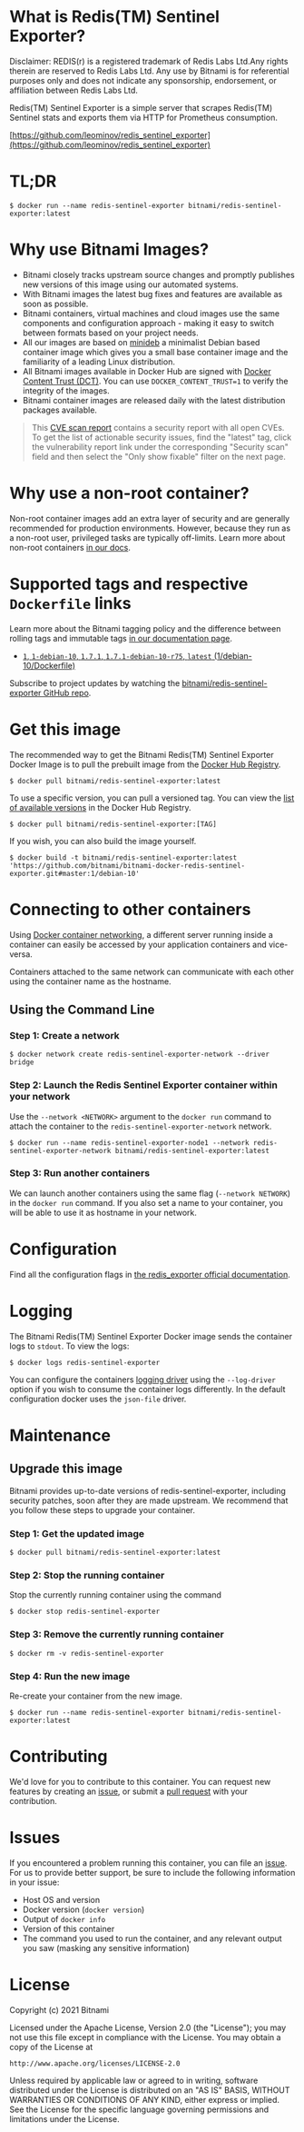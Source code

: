 # What is Redis(TM) Sentinel Exporter?

Disclaimer: REDIS(r) is a registered trademark of Redis Labs Ltd.Any rights therein are reserved to Redis Labs Ltd. Any use by Bitnami is for referential purposes only and does not indicate any sponsorship, endorsement, or affiliation between Redis Labs Ltd.

Redis(TM) Sentinel Exporter is a simple server that scrapes Redis(TM) Sentinel stats and exports them via HTTP for Prometheus consumption.

[https://github.com/leominov/redis_sentinel_exporter](https://github.com/leominov/redis_sentinel_exporter)

# TL;DR

```console
$ docker run --name redis-sentinel-exporter bitnami/redis-sentinel-exporter:latest
```

# Why use Bitnami Images?

* Bitnami closely tracks upstream source changes and promptly publishes new versions of this image using our automated systems.
* With Bitnami images the latest bug fixes and features are available as soon as possible.
* Bitnami containers, virtual machines and cloud images use the same components and configuration approach - making it easy to switch between formats based on your project needs.
* All our images are based on [minideb](https://github.com/bitnami/minideb) a minimalist Debian based container image which gives you a small base container image and the familiarity of a leading Linux distribution.
* All Bitnami images available in Docker Hub are signed with [Docker Content Trust (DCT)](https://docs.docker.com/engine/security/trust/content_trust/). You can use `DOCKER_CONTENT_TRUST=1` to verify the integrity of the images.
* Bitnami container images are released daily with the latest distribution packages available.


> This [CVE scan report](https://quay.io/repository/bitnami/redis-sentinel-exporter?tab=tags) contains a security report with all open CVEs. To get the list of actionable security issues, find the "latest" tag, click the vulnerability report link under the corresponding "Security scan" field and then select the "Only show fixable" filter on the next page.

# Why use a non-root container?

Non-root container images add an extra layer of security and are generally recommended for production environments. However, because they run as a non-root user, privileged tasks are typically off-limits. Learn more about non-root containers [in our docs](https://docs.bitnami.com/tutorials/work-with-non-root-containers/).

# Supported tags and respective `Dockerfile` links

Learn more about the Bitnami tagging policy and the difference between rolling tags and immutable tags [in our documentation page](https://docs.bitnami.com/tutorials/understand-rolling-tags-containers/).


* [`1`, `1-debian-10`, `1.7.1`, `1.7.1-debian-10-r75`, `latest` (1/debian-10/Dockerfile)](https://github.com/bitnami/bitnami-docker-redis-sentinel-exporter/blob/1.7.1-debian-10-r75/1/debian-10/Dockerfile)

Subscribe to project updates by watching the [bitnami/redis-sentinel-exporter GitHub repo](https://github.com/bitnami/bitnami-docker-redis-sentinel-exporter).

# Get this image

The recommended way to get the Bitnami Redis(TM) Sentinel Exporter Docker Image is to pull the prebuilt image from the [Docker Hub Registry](https://hub.docker.com/r/bitnami/redis-sentinel-exporter).

```console
$ docker pull bitnami/redis-sentinel-exporter:latest
```

To use a specific version, you can pull a versioned tag. You can view the [list of available versions](https://hub.docker.com/r/bitnami/redis-sentinel-exporter/tags/) in the Docker Hub Registry.

```console
$ docker pull bitnami/redis-sentinel-exporter:[TAG]
```

If you wish, you can also build the image yourself.

```console
$ docker build -t bitnami/redis-sentinel-exporter:latest 'https://github.com/bitnami/bitnami-docker-redis-sentinel-exporter.git#master:1/debian-10'
```

# Connecting to other containers

Using [Docker container networking](https://docs.docker.com/engine/userguide/networking/), a different server running inside a container can easily be accessed by your application containers and vice-versa.

Containers attached to the same network can communicate with each other using the container name as the hostname.

## Using the Command Line

### Step 1: Create a network

```console
$ docker network create redis-sentinel-exporter-network --driver bridge
```

### Step 2: Launch the Redis Sentinel Exporter container within your network

Use the `--network <NETWORK>` argument to the `docker run` command to attach the container to the `redis-sentinel-exporter-network` network.

```console
$ docker run --name redis-sentinel-exporter-node1 --network redis-sentinel-exporter-network bitnami/redis-sentinel-exporter:latest
```

### Step 3: Run another containers

We can launch another containers using the same flag (`--network NETWORK`) in the `docker run` command. If you also set a name to your container, you will be able to use it as hostname in your network.


# Configuration

Find all the configuration flags in [the redis_exporter official documentation](https://github.com/oliver006/redis_exporter#flags).

# Logging

The Bitnami Redis(TM) Sentinel Exporter Docker image sends the container logs to `stdout`. To view the logs:

```console
$ docker logs redis-sentinel-exporter
```

You can configure the containers [logging driver](https://docs.docker.com/engine/admin/logging/overview/) using the `--log-driver` option if you wish to consume the container logs differently. In the default configuration docker uses the `json-file` driver.

# Maintenance

## Upgrade this image

Bitnami provides up-to-date versions of redis-sentinel-exporter, including security patches, soon after they are made upstream. We recommend that you follow these steps to upgrade your container.

### Step 1: Get the updated image

```console
$ docker pull bitnami/redis-sentinel-exporter:latest
```

### Step 2: Stop the running container

Stop the currently running container using the command

```console
$ docker stop redis-sentinel-exporter
```

### Step 3: Remove the currently running container

```console
$ docker rm -v redis-sentinel-exporter
```

### Step 4: Run the new image

Re-create your container from the new image.

```console
$ docker run --name redis-sentinel-exporter bitnami/redis-sentinel-exporter:latest
```

# Contributing

We'd love for you to contribute to this container. You can request new features by creating an [issue](https://github.com/bitnami/bitnami-docker-redis-sentinel-exporter/issues), or submit a [pull request](https://github.com/bitnami/bitnami-docker-redis-sentinel-exporter/pulls) with your contribution.

# Issues

If you encountered a problem running this container, you can file an [issue](https://github.com/bitnami/bitnami-docker-redis-sentinel-exporter/issues/new). For us to provide better support, be sure to include the following information in your issue:

- Host OS and version
- Docker version (`docker version`)
- Output of `docker info`
- Version of this container
- The command you used to run the container, and any relevant output you saw (masking any sensitive information)

# License
Copyright (c) 2021 Bitnami

Licensed under the Apache License, Version 2.0 (the "License");
you may not use this file except in compliance with the License.
You may obtain a copy of the License at

    http://www.apache.org/licenses/LICENSE-2.0

Unless required by applicable law or agreed to in writing, software
distributed under the License is distributed on an "AS IS" BASIS,
WITHOUT WARRANTIES OR CONDITIONS OF ANY KIND, either express or implied.
See the License for the specific language governing permissions and
limitations under the License.

